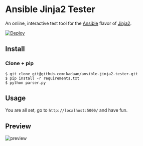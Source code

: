 # Ansible Jinja2 Tester

An online, interactive test tool for the [Ansible](https://www.ansible.com/) flavor of [Jinja2](http://jinja.pocoo.org/docs/dev/).  

[![Deploy](https://www.herokucdn.com/deploy/button.png)](https://heroku.com/deploy?template=https://github.com/kadaan/ansible-jinja2-tester)

## Install

### Clone + pip

    $ git clone git@github.com:kadaan/ansible-jinja2-tester.git
    $ pip install -r requirements.txt
    $ python parser.py

## Usage

You are all set, go to `http://localhost:5000/` and have fun.  

## Preview

![preview](https://i.imgur.com/VJsRi7o.png)
